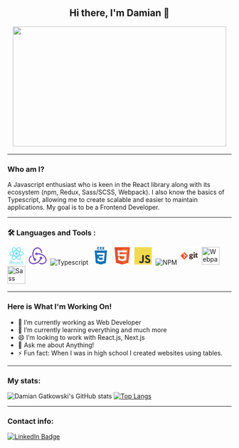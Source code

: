 <div align="center">
<h2>
  Hi there, I'm Damian 👋
  </h2>
</div>



<div align="center">
  <img src="https://media.giphy.com/media/qgQUggAC3Pfv687qPC/giphy.gif" width="480" height="270"/>

</div>


<!--
**damgat/damgat** is a ✨ _special_ ✨ repository because its `README.md` (this file) appears on your GitHub profile.

Here are some ideas to get you started:

- 🔭 I’m currently working on ...
- 🌱 I’m currently learning ...
- 👯 I’m looking to collaborate on ...
- 🤔 I’m looking for help with ...
- 💬 Ask me about ...
- 📫 How to reach me: ...
- 😄 Pronouns: ...
- ⚡ Fun fact: ...
-->

---

### Who am I?

A Javascript enthusiast who is keen in the React library along with its ecosystem (npm, Redux, Sass/SCSS, Webpack). I also know the basics of Typescript, allowing me to create scalable and easier to maintain applications. My goal is to be a Frontend Developer. 

---

### :hammer_and_wrench: Languages and Tools :

<div>
  <img src="https://github.com/devicons/devicon/blob/master/icons/react/react-original-wordmark.svg" title="React" alt="React" width="40" height="40"/>&nbsp;
  <img src="https://github.com/devicons/devicon/blob/master/icons/redux/redux-original.svg" title="Redux" alt="Redux " width="40" height="40"/>&nbsp;
  <img src="https://cdn.jsdelivr.net/gh/devicons/devicon/icons/typescript/typescript-original.svg" title="Typescript" alt="Typescript " width="40" height="40"/>&nbsp;
  <img src="https://github.com/devicons/devicon/blob/master/icons/css3/css3-plain-wordmark.svg"  title="CSS3" alt="CSS" width="40" height="40"/>&nbsp;
  <img src="https://github.com/devicons/devicon/blob/master/icons/html5/html5-original.svg" title="HTML5" alt="HTML" width="40" height="40"/>&nbsp;
  <img src="https://github.com/devicons/devicon/blob/master/icons/javascript/javascript-original.svg" title="JavaScript" alt="JavaScript" width="40" height="40" />&nbsp;
  <img src="https://cdn.jsdelivr.net/gh/devicons/devicon/icons/npm/npm-original-wordmark.svg" title="NPM" alt="NPM" width="40" height="40"/>&nbsp;
  <img src="https://github.com/devicons/devicon/blob/master/icons/git/git-original-wordmark.svg" title="Git" **alt="Git" width="40" height="40"/>&nbsp;
  <img src="https://cdn.jsdelivr.net/gh/devicons/devicon/icons/webpack/webpack-plain.svg" title="Webpack" **alt="Webpack" width="40" height="40"/>&nbsp;
  <img src="https://cdn.jsdelivr.net/gh/devicons/devicon/icons/sass/sass-original.svg" title="Sass" **alt="Sass" width="40" height="40"/>&nbsp;
</div>

---

### Here is What I'm Working On!
- 🔭 I’m currently working as Web Developer
- 🌱 I’m currently learning everything and much more
- 😄 I’m looking to work with React.js, Next.js
- 💬 Ask me about Anything!
- ⚡ Fun fact: When I was in high school I created websites using tables.

---

### My stats:

![Damian Gatkowski's GitHub stats](https://github-readme-stats.vercel.app/api?username=damgat&theme=bear_icons=true)
[![Top Langs](https://github-readme-stats.vercel.app/api/top-langs/?username=damgat&layout=compact)](https://github.com/damgat/github-readme-stats)

---

### Contact info:

  <a href="https://www.linkedin.com/in/gatkowski/">
    <img src="https://img.shields.io/badge/LinkedIn-blue?style=for-the-badge&logo=linkedin&logoColor=white" alt="LinkedIn Badge"/>
  </a>

